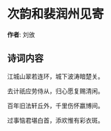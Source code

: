 # 次韵和裴润州见寄

**作者**: 刘攽

## 诗词内容

江城山翠若连环，城下波涛暗楚关。

去计祇应劳侍从，归心愿复赐清闲。

百年旧法轩丘外，千里伤怀嬴博间。

过事恼君堪白首，添欢惟有彩衣斑。

